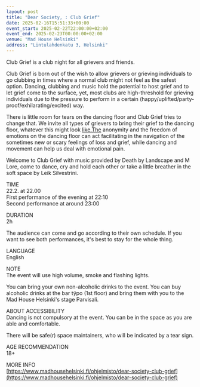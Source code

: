 ```yaml
---
layout: post
title: "Dear Society, : Club Grief"
date: 2025-02-16T15:51:33+00:00
event_start: 2025-02-22T22:00:00+02:00
event_end: 2025-02-23T00:00:00+02:00
venue: "Mad House Helsinki"
address: "Lintulahdenkatu 3, Helsinki"
---
```


Club Grief is a club night for all grievers and friends.   
  
Club Grief is born out of the wish to allow grievers or grieving individuals to go clubbing in times where a normal club might not feel as the safest option. Dancing, clubbing and music hold the potential to host grief and to let grief come to the surface, yet, most clubs are high-threshold for grieving individuals due to the pressure to perform in a certain (happy/uplifted/party-proof/exhilarating/excited) way.   
  
There is little room for tears on the dancing floor and Club Grief tries to change that. We invite all types of grievers to bring their grief to the dancing floor, whatever this might look [like.The](http://like.The) anonymity and the freedom of emotions on the dancing floor can act facilitating in the navigation of the sometimes new or scary feelings of loss and grief, while dancing and movement can help us deal with emotional pain.  
  
Welcome to Club Grief with music provided by Death by Landscape and M Lore, come to dance, cry and hold each other or take a little breather in the soft space by Leik Silvestrini.   
  
TIME  
22.2. at 22.00  
First performance of the evening at 22:10  
Second performance at around 23:00  
  
DURATION  
2h   
  
The audience can come and go according to their own schedule. If you want to see both performances, it's best to stay for the whole thing.  
  
LANGUAGE  
English  
  
NOTE  
The event will use high volume, smoke and flashing lights.  
  
You can bring your own non-alcoholic drinks to the event. You can buy alcoholic drinks at the bar tÿpo (1st floor) and bring them with you to the Mad House Helsinki's stage Parvisali.  
  
ABOUT ACCESSIBILITY  
Dancing is not compulsory at the event. You can be in the space as you are able and comfortable.    
  
There will be safe(r) space maintainers, who will be indicated by a tear sign.   
  
AGE RECOMMENDATION  
18+  
  
MORE INFO  
[https://www.madhousehelsinki.fi/ohjelmisto/dear-society-club-grief](https://www.madhousehelsinki.fi/ohjelmisto/dear-society-club-grief)
